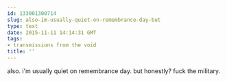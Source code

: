 ```yaml
---
id: 133001300714
slug: also-im-usually-quiet-on-remembrance-day-but
type: text
date: 2015-11-11 14:14:31 GMT
tags:
- transmissions from the void
title: ''
---
```

also. i'm usually quiet on remembrance day. but honestly? fuck the military.